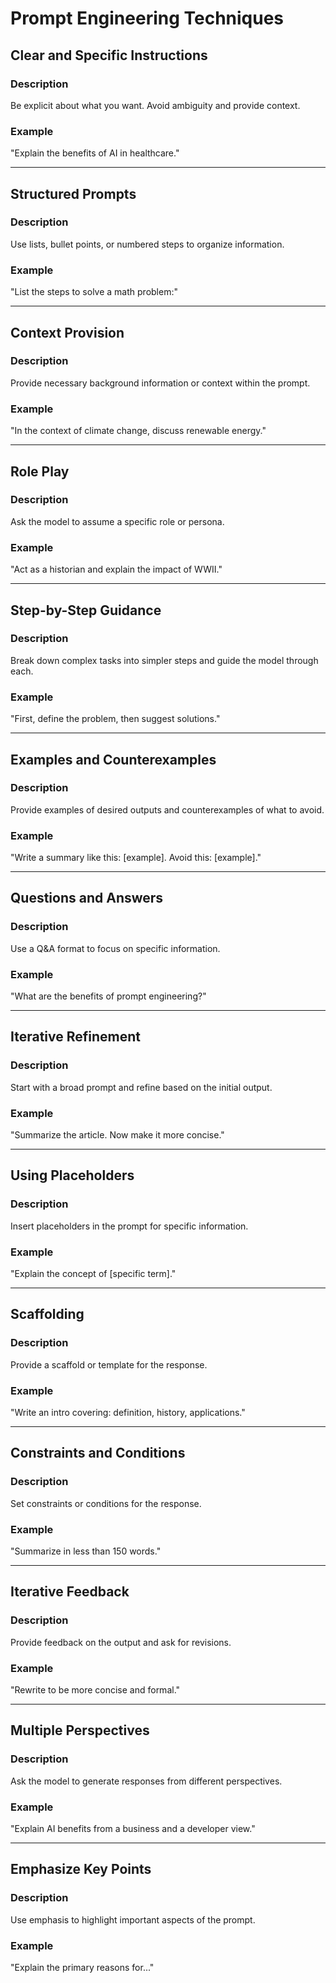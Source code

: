 # Prompt Engineering Techniques

## Clear and Specific Instructions

### Description
Be explicit about what you want. Avoid ambiguity and provide context.

### Example
"Explain the benefits of AI in healthcare."

---

## Structured Prompts

### Description
Use lists, bullet points, or numbered steps to organize information.

### Example
"List the steps to solve a math problem:"

---


## Context Provision

### Description
Provide necessary background information or context within the prompt.

### Example
"In the context of climate change, discuss renewable energy."

---


## Role Play

### Description
Ask the model to assume a specific role or persona.

### Example
"Act as a historian and explain the impact of WWII."

---


## Step-by-Step Guidance

### Description
Break down complex tasks into simpler steps and guide the model through each.

### Example
"First, define the problem, then suggest solutions."

---


## Examples and Counterexamples

### Description
Provide examples of desired outputs and counterexamples of what to avoid.

### Example
"Write a summary like this: [example]. Avoid this: [example]."

---


## Questions and Answers

### Description
Use a Q&A format to focus on specific information.

### Example
"What are the benefits of prompt engineering?"

---


## Iterative Refinement

### Description
Start with a broad prompt and refine based on the initial output.

### Example
"Summarize the article. Now make it more concise."

---


## Using Placeholders

### Description
Insert placeholders in the prompt for specific information.

### Example
"Explain the concept of [specific term]."

---


## Scaffolding

### Description
Provide a scaffold or template for the response.

### Example
"Write an intro covering: definition, history, applications."

---


## Constraints and Conditions

### Description
Set constraints or conditions for the response.

### Example
"Summarize in less than 150 words."

---


## Iterative Feedback

### Description
Provide feedback on the output and ask for revisions.

### Example
"Rewrite to be more concise and formal."

---


## Multiple Perspectives

### Description
Ask the model to generate responses from different perspectives.

### Example
"Explain AI benefits from a business and a developer view."

---


## Emphasize Key Points

### Description
Use emphasis to highlight important aspects of the prompt.

### Example
"Explain the primary reasons for..."

